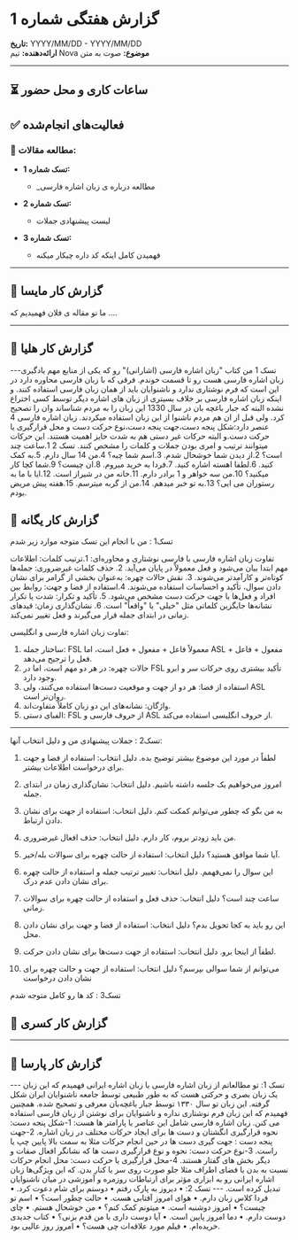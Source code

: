 # گزارش هفتگی شماره 1

**تاریخ:** YYYY/MM/DD - YYYY/MM/DD  
**ارائه‌دهنده:** تیم Nova
**موضوع:** صوت به متن

---

## ⏳ ساعات کاری و محل حضور


## ✅ فعالیت‌های انجام‌شده

### 📖 مطالعه مقالات:

- **تسک شماره 1:**
  - _مطالعه درباره ی زبان اشاره فارسی

- **تسک شماره 2:**
  - لیست پیشنهادی جملات
 
- **تسک شماره 3:**
  - فهمیدن کامل اینکه کد داره چیکار میکنه
---

## 📌 گزارش کار مایسا 

ما تو مقاله ی فلان فهمیدیم که ....

---

## 📌 گزارش کار هلیا 

---تسک 1
من کتاب "زبان اشاره فارسی (اشارانی)" رو که یکی از منابع مهم یادگیری زبان اشاره فارسی هست رو تا قسمت خوندم.
فرقی که با زبان فارسی محاوره دارد در این است که فرم نوشتاری ندارد و ناشنوایان باید از همان زبان فارسی استفاده کنند.
و اینکه زبان اشاره فارسی بر خلاف بسیتری از زبان های اشاره دیگر توسط کسی اختراع نشده البته که جبار باغچه بان در سال 1330 این زبان را به مردم شناساند وان را تصحیح کرد. ولی قبل از ان هم مردم ناشنوا از این زبان استفاده میکردند.
زبان اشاره فارسی 4 عنصر دارد:شکل پنجه دست،جهت پنجه دست،نوع حرکت دست و محل قرارگیری یا حرکت دست.و البته حرکات غیر دستی هم به شدت حایز اهمیت هستند. این حرکات میتوانند ترتیب و امری بودن جملات و کلمات را مشخص کنند.
تسک 2
1.ساعت چند است؟
2.از دیدن شما خوشحال شدم.
3.اسم شما چیه؟
4.من 14 سال دارم.
5.به کمک کنید.
6.لطفا اهسته اشاره کنید.
7.فردا به خرید میروم.
8.ان چیست؟
9.شما کچا کار میکنید؟
10.من سه خواهر و 1 برادر دارم.
11.خانه من در شیراز است.
12.ایا با ما به رستوران می ایی؟
13.به تو خبر میدهم.
14.من از گربه میترسم.
15.هفته پیش مریض بودم.


## 📌 گزارش کار یگانه 
تسک1 : من با انجام این تسک متوجه موارد زیر شدم 

تفاوت زبان اشاره فارسی با فارسی نوشتاری و محاوره‌ای:
1.ترتیب کلمات: اطلاعات مهم ابتدا بیان می‌شود و فعل معمولاً در پایان می‌آید.
2. حذف کلمات غیرضروری: جمله‌ها کوتاه‌تر و کارآمدتر می‌شوند.
3. نقش حالات چهره: به‌عنوان بخشی از گرامر برای نشان دادن سوال، تأکید و احساسات استفاده می‌شوند.
4.استفاده از فضا و جهت: روابط بین افراد و فعل‌ها با جهت حرکت دست مشخص می‌شود.
5. تأکید و تکرار: شدت یا تکرار نشانه‌ها جایگزین کلماتی مثل "خیلی" یا "واقعاً" است.
6. نشان‌گذاری زمان: قیدهای زمانی در ابتدای جمله قرار می‌گیرند و فعل تغییر نمی‌کند.

تفاوت زبان اشاره فارسی و انگلیسی:
1. ساختار جمله: FSL معمولاً فاعل + مفعول + فعل است، اما ASL مفعول + فاعل + فعل را ترجیح می‌دهد.
2. حالات چهره: در هر دو مهم است، اما در FSL تأکید بیشتری روی حرکات سر و ابرو وجود دارد.
3. استفاده از فضا: هر دو از جهت و موقعیت دست‌ها استفاده می‌کنند، ولی ASL روان‌تر است.
4. واژگان: نشانه‌های این دو زبان کاملاً متفاوت‌اند.
5. الفبای دستی: FSL از حروف فارسی و ASL از حروف انگلیسی استفاده می‌کند.
---
تسک2 : جملات پیشنهادی من و دلیل انتخاب آنها:
1. لطفاً در مورد این موضوع بیشتر توضیح بده.
دلیل انتخاب: استفاده از فضا و جهت برای درخواست اطلاعات بیشتر.

2. امروز می‌خواهیم یک جلسه داشته باشیم.
دلیل انتخاب: نشان‌گذاری زمان در ابتدای جمله.

3. به من بگو که چطور می‌توانم کمکت کنم.
دلیل انتخاب: استفاده از جهت برای نشان دادن ارتباط.

4. من باید زودتر بروم، کار دارم.
دلیل انتخاب: حذف افعال غیرضروری.

5. آیا شما موافق هستید؟
دلیل انتخاب: استفاده از حالت چهره برای سوالات بله/خیر.

6. این سوال را نمی‌فهمم.
دلیل انتخاب: تغییر ترتیب جمله و استفاده از حالت چهره برای نشان دادن عدم درک.

7. ساعت چند است؟
دلیل انتخاب: حذف فعل و استفاده از حالت چهره برای سوالات زمانی.
8. این رو باید به کجا تحویل بدم؟
دلیل انتخاب: استفاده از فضا و جهت برای نشان دادن محل.

9. لطفاً از اینجا برو.
دلیل انتخاب: استفاده از جهت دست‌ها برای نشان دادن حرکت.

10. می‌توانم از شما سوالی بپرسم؟
دلیل انتخاب: استفاده از جهت و حالت چهره برای  نشان دادن درخواست

تسک3 : کد ها رو کامل متوجه شدم

## 📌 گزارش کار کسری 

---


## 📌 گزارش کار پارسا 

--- تسک 1:
تو مطالعاتم از زبان اشاره فارسی یا زبان اشاره ایرانی فهمیدم که این زبان یک زبان بصری و حرکتی هست که به طور طبیعی توسط جامعه ناشنوایان ایران شکل گرفته. این زبان تو سال ۱۳۳۰ توسط جبار باغچه‌بان معرفی و تصحیح شده. همچنین فهمیدم که این زبان فرم نوشتاری نداره و ناشنوایان برای نوشتن از زبان فارسی استفاده می‌ کنن. زبان اشاره فارسی  شامل این عناصر یا پارامتر ها هست:
 1-شکل پنجه دست: نحوه قرارگیری انگشتان و دست ها برای ایجاد حرکات مختلف در زبان اشاره.
 2-جهت پنجه دست : جهت گیری دست ها در حین  انجام حرکات مثلا به سمت بالا پایین چپ یا راست.
 3-نوع حرکت دست: نحوه و نوع قرارگیری دست ها که نشانگر افعال صفات و دیگر بخش های گفتار هستند.
 4-محل قرارگیری یا حرکت دست: محل انجام حرکات نسبت به بدن یا فضای اطراف مثلا جلو صورت روی سر یا کنار بدن. 
که این ویژگی‌ها زبان اشاره ایرانی رو به ابزاری مؤثر برای ارتباطات روزمره و آموزشی در میان ناشنوایان تبدیل کرده است.
--- تسک 2:
•  دیروز به پارک رفتم
•  دوستم برای شام دعوت کرد.
•  فردا کلاس زبان دارم.
•  هوای امروز آفتابی هست.
•  حالت چطور است؟ 
•  اسم تو چیست؟
•  امروز دوشنبه است.
•  میتونم کمک کنم؟
•  من خوشحال هستم.
•  چای دوست دارم.
•  دما امروز پایین است.
•  آیا دوست داری با من قدم بزنی؟
•  کتاب جدیدی خریده‌ام.
•  فیلم مورد علاقه‌ات چی هست؟
•  امروز روز عالیی بود.



